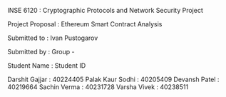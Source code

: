 INSE 6120 : Cryptographic Protocols and Network Security Project

Project Proposal : Ethereum Smart Contract Analysis

Submitted to : Ivan Pustogarov

Submitted by : Group - 

Student Name : Student ID

Darshit Gajjar : 40224405
Palak Kaur Sodhi : 40205409
Devansh Patel : 40219664
Sachin Verma : 40231728
Varsha Vivek : 40238511
